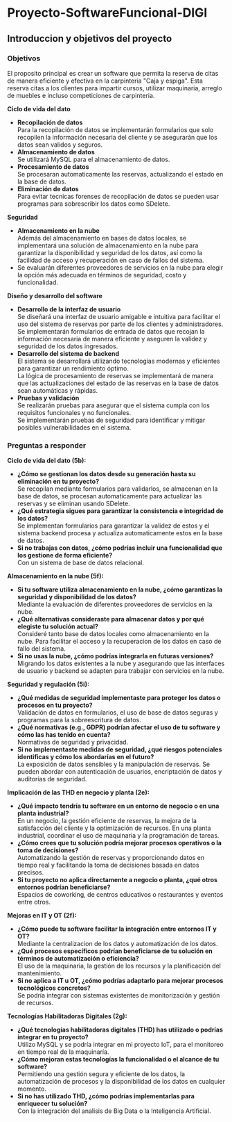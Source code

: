 # Proyecto-SoftwareFuncional-DIGI

## Introduccion y objetivos del proyecto
### Objetivos
El proposito principal es crear un software que permita la reserva de citas de manera eficiente y efectiva en la carpinteria "Caja y espiga". Esta reserva citas a los clientes para impartir cursos, utilizar maquinaria, arreglo de muebles e incluso competiciones de carpinteria.  

**Ciclo de vida del dato**  
- **Recopilación de datos**  
Para la recopilación de datos se implementarán formularios que solo recopilen la información necesaria del cliente y se asegurarán que los datos sean validos y seguros.
- **Almacenamiento de datos**  
Se utilizará MySQL para el almacenamiento de datos.  
- **Procesamiento de datos**  
Se procesaran automaticamente las reservas, actualizando el estado en la base de datos.  
- **Eliminación de datos**  
Para evitar tecnicas forenses de recopilación de datos se pueden usar programas para sobrescribir los datos como SDelete.  

**Seguridad**  

- **Almacenamiento en la nube**  
Además del almacenamiento en bases de datos locales, se implementará una solución de almacenamiento en la nube para garantizar la disponibilidad y seguridad de los datos, así como la facilidad de acceso y recuperación en caso de fallos del sistema.
- Se evaluarán diferentes proveedores de servicios en la nube para elegir la opción más adecuada en términos de seguridad, costo y funcionalidad.  

**Diseño y desarrollo del software**  
- **Desarrollo de la interfaz de usuario**  
Se diseñará una interfaz de usuario amigable e intuitiva para facilitar el uso del sistema de reservas por parte de los clientes y administradores.  
Se implementarán formularios de entrada de datos que recojan la información necesaria de manera eficiente y aseguren la validez y seguridad de los datos ingresados.   
- **Desarrollo del sistema de backend**  
El sistema se desarrollará utilizando tecnologías modernas y eficientes para garantizar un rendimiento óptimo.  
La lógica de procesamiento de reservas se implementará de manera que las actualizaciones del estado de las reservas en la base de datos sean automáticas y rápidas.  
- **Pruebas y validación**  
Se realizarán pruebas para asegurar que el sistema cumpla con los requisitos funcionales y no funcionales.  
Se implementarán pruebas de seguridad para identificar y mitigar posibles vulnerabilidades en el sistema.  


### Preguntas a responder
**Ciclo de vida del dato (5b):**  
- **¿Cómo se gestionan los datos desde su generación hasta su eliminación en tu proyecto?**  
Se recopilan mediante formularios para validarlos, se almacenan en la base de datos, se procesan automaticamente para actualizar las reservas y se eliminan usando SDelete.  
- **¿Qué estrategia sigues para garantizar la consistencia e integridad de los datos?**  
Se implementan formularios para garantizar la validez de estos y el sistema backend procesa y actualiza automaticamente estos en la base de datos.  
- **Si no trabajas con datos, ¿cómo podrías incluir una funcionalidad que los gestione de forma eficiente?**  
Con un sistema de base de datos relacional.

**Almacenamiento en la nube (5f):**  
- **Si tu software utiliza almacenamiento en la nube, ¿cómo garantizas la seguridad y disponibilidad de los datos?**  
Mediante la evaluación de diferentes proveedores de servicios en la nube.  
- **¿Qué alternativas consideraste para almacenar datos y por qué elegiste tu solución actual?**  
Consideré tanto base de datos locales como almacenamiento en la nube. Para facilitar el acceso y la recuperacion de los datos en caso de fallo del sistema.  
- **Si no usas la nube, ¿cómo podrías integrarla en futuras versiones?**  
Migrando los datos existentes a la nube y asegurando que las interfaces de usuario y backend se adapten para trabajar con servicios en la nube.

**Seguridad y regulación (5i):**  
- **¿Qué medidas de seguridad implementaste para proteger los datos o procesos en tu proyecto?**  
Validación de datos en formularios, el uso de base de datos seguras y programas para la sobreescritura de datos.  
- **¿Qué normativas (e.g., GDPR) podrían afectar el uso de tu software y cómo las has tenido en cuenta?**  
Normativas de seguridad y privacidad.
- **Si no implementaste medidas de seguridad, ¿qué riesgos potenciales identificas y cómo los abordarías en el futuro?**  
La exposición de datos sensibles y la manipulación de reservas. Se pueden abordar con autenticación de usuarios, encriptación de datos y auditorías de seguridad.

**Implicación de las THD en negocio y planta (2e):**  
- **¿Qué impacto tendría tu software en un entorno de negocio o en una planta industrial?**  
En un negocio, la gestión eficiente de reservas, la mejora de la satisfacción del cliente y la optimización de recursos.
En una planta industrial, coordinar el uso de maquinaria y la programación de tareas.
- **¿Cómo crees que tu solución podría mejorar procesos operativos o la toma de decisiones?**  
Automatizando la gestión de reservas y proporcionando datos en tiempo real y facilitando la toma de decisiones basada en datos precisos.  
- **Si tu proyecto no aplica directamente a negocio o planta, ¿qué otros entornos podrían beneficiarse?**  
Espacios de coworking, de centros educativos o restaurantes y eventos entre otros.

**Mejoras en IT y OT (2f):**  
- **¿Cómo puede tu software facilitar la integración entre entornos IT y OT?**  
Mediante la centralizacion de los datos y automatización de los datos.  
- **¿Qué procesos específicos podrían beneficiarse de tu solución en términos de automatización o eficiencia?**  
El uso de la maquinaria, la gestión de los recursos y la planificación del mantenimiento.  
- **Si no aplica a IT u OT, ¿cómo podrías adaptarlo para mejorar procesos tecnológicos concretos?**  
Se podría integrar con sistemas existentes de monitorización y gestión de recursos.

**Tecnologías Habilitadoras Digitales (2g):**  
- **¿Qué tecnologías habilitadoras digitales (THD) has utilizado o podrías integrar en tu proyecto?**  
Utilizo MySQL y se podría integrar en mi proyecto IoT, para el monitoreo en tiempo real de la maquinaría.  
- **¿Cómo mejoran estas tecnologías la funcionalidad o el alcance de tu software?**  
Permitiendo una gestión segura y eficiente de los datos, la automatización de procesos y la disponibilidad de los datos en cualquier momento.  
- **Si no has utilizado THD, ¿cómo podrías implementarlas para enriquecer tu solución?**  
Con la integración del analisis de Big Data o la Inteligencia Artificial.  
